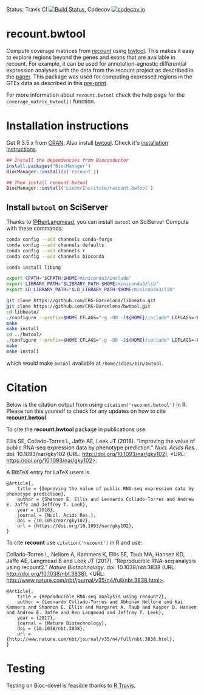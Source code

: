 Status: Travis CI [![Build Status](https://travis-ci.org/LieberInstitute/recount.bwtool.svg?branch=master)](https://travis-ci.org/LieberInstitute/recount.bwtool), Codecov [![codecov.io](https://codecov.io/github/LieberInstitute/recount.bwtool/coverage.svg?branch=master)](https://codecov.io/github/LieberInstitute/recount.bwtool?branch=master)

recount.bwtool
==============

Compute coverage matrices from [recount](https://jhubiostatistics.shinyapps.io/recount/) using [bwtool](https://github.com/CRG-Barcelona/bwtool). This makes it easy to explore regions beyond the genes and exons that are available in recount. For example, it can be used for annotation-agnostic differential expression analyses with the data from the recount project as described in the [paper](http://www.nature.com/nbt/journal/v35/n4/full/nbt.3838.html). This package was used for computing expressed regions in the GTEx data as described in this [pre-print](biorxiv.org/content/early/2017/06/03/145656).

For more information about `recount.bwtool` check the help page for the `coverage_matrix_bwtool()` function.

# Installation instructions

Get R 3.5.x from [CRAN](http://cran.r-project.org/). Also install [bwtool](https://github.com/CRG-Barcelona/bwtool/wiki). Check it's [installation instructions](https://github.com/CRG-Barcelona/bwtool/wiki#installation).

```R
## Install the dependencies from Bioconductor
install.packages("BiocManager")
BiocManager::install(c('recount'))

## Then install recount.bwtool
BiocManager::install('LieberInstitute/recount.bwtool')
```

## Install `bwtool` on SciServer

Thanks to [@BenLangmead](https://github.com/BenLangmead), you can install `bwtool` on SciServer Compute with these commands:

```bash
conda config --add channels conda-forge
conda config --add channels defaults
conda config --add channels r
conda config --add channels bioconda

conda install libpng

export CPATH="$CPATH:$HOME/miniconda3/include"
export LIBRARY_PATH="$LIBRARY_PATH:$HOME/miniconda3/lib"
export LD_LIBRARY_PATH="$LD_LIBRARY_PATH:$HOME/miniconda3/lib"

git clone https://github.com/CRG-Barcelona/libbeato.git
git clone https://github.com/CRG-Barcelona/bwtool.git
cd libbeato/
./configure --prefix=$HOME CFLAGS="-g -O0 -I${HOME}/include" LDFLAGS=-L${HOME}/lib
make
make install
cd ../bwtool/
./configure --prefix=$HOME CFLAGS="-g -O0 -I${HOME}/include" LDFLAGS=-L${HOME}/lib
make
make install
```

which would make `bwtool` available at `/home/idies/bin/bwtool`.

# Citation

Below is the citation output from using `citation('recount.bwtool')` in R. Please run this yourself to check for any updates on how to cite __recount.bwtool__.

To cite the __recount.bwtool__ package in publications use:

Ellis SE, Collado-Torres L, Jaffe AE, Leek JT (2018). “Improving the value of public RNA-seq expression data by phenotype prediction.”
_Nucl. Acids Res._. doi: 10.1093/nar/gky102 (URL: http://doi.org/10.1093/nar/gky102), <URL: https://doi.org/10.1093/nar/gky102>.

A BibTeX entry for LaTeX users is

```
@Article{,
    title = {Improving the value of public RNA-seq expression data by phenotype prediction},
    author = {Shannon E. Ellis and Leonardo Collado-Torres and Andrew E. Jaffe and Jeffrey T. Leek},
    year = {2018},
    journal = {Nucl. Acids Res.},
    doi = {10.1093/nar/gky102},
    url = {https://doi.org/10.1093/nar/gky102},
}
```

To cite __recount__ use `citation('recount')` in R and use:

Collado-Torres L, Nellore A, Kammers K, Ellis SE, Taub MA, Hansen KD, Jaffe AE, Langmead B and Leek JT (2017). “Reproducible RNA-seq analysis using
recount2.” _Nature Biotechnology_. doi: 10.1038/nbt.3838 (URL: http://doi.org/10.1038/nbt.3838), <URL:
http://www.nature.com/nbt/journal/v35/n4/full/nbt.3838.html>.

```
@Article{,
    title = {Reproducible RNA-seq analysis using recount2},
    author = {Leonardo Collado-Torres and Abhinav Nellore and Kai Kammers and Shannon E. Ellis and Margaret A. Taub and Kasper D. Hansen and Andrew E. Jaffe and Ben Langmead and Jeffrey T. Leek},
    year = {2017},
    journal = {Nature Biotechnology},
    doi = {10.1038/nbt.3838},
    url = {http://www.nature.com/nbt/journal/v35/n4/full/nbt.3838.html},
}
```

# Testing

Testing on Bioc-devel is feasible thanks to [R Travis](http://docs.travis-ci.com/user/languages/r/).
